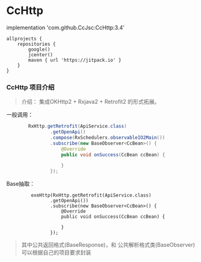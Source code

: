 # CcHttp
 implementation 'com.github.CcJsc:CcHttp:3.4'
 
``` 
allprojects {
    repositories {
        google()
        jcenter()
        maven { url 'https://jitpack.io' }
    }
}
```


### CcHttp 项目介绍

> 介绍： 集成OKHttp2 + Rxjava2  + Retrofit2  的形式拓展。 

一般调用：

```java
        RxHttp.getRetrofit(ApiService.class)
                .getOpenApi()
                .compose(RxSchedulers.observableIO2Main())
                .subscribe(new BaseObserver<CcBean>() {
                    @Override
                    public void onSuccess(CcBean ccBean) {

                    }
                });

```

Base抽取：

```
         exeHttp(RxHttp.getRetrofit(ApiService.class)
                .getOpenApi())
                .subscribe(new BaseObserver<CcBean>() {
                    @Override
                    public void onSuccess(CcBean ccBean) {

                    }
                });

```


>  其中公共返回格式(BaseResponse)，和 公共解析格式类(BaseObserver) 可以根据自己的项目要求封装






